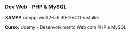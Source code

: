 

### Dev Web  -  PHP & MySQL

**XAMPP**  xampp-win32-5.6.30-1-VC11-installer

**Curso:** Udemy - Desenvolvimento Web com PHP e MySQL

